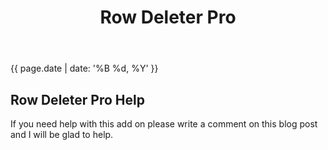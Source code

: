 ﻿---
layout: single
title: Row Deleter Pro
excerpt: ""
tags: [Google Add-On]

---

{{ page.date | date: '%B %d, %Y' }}

## Row Deleter Pro Help

If you need help with this add on please write a comment on this blog post and I will be glad to help.